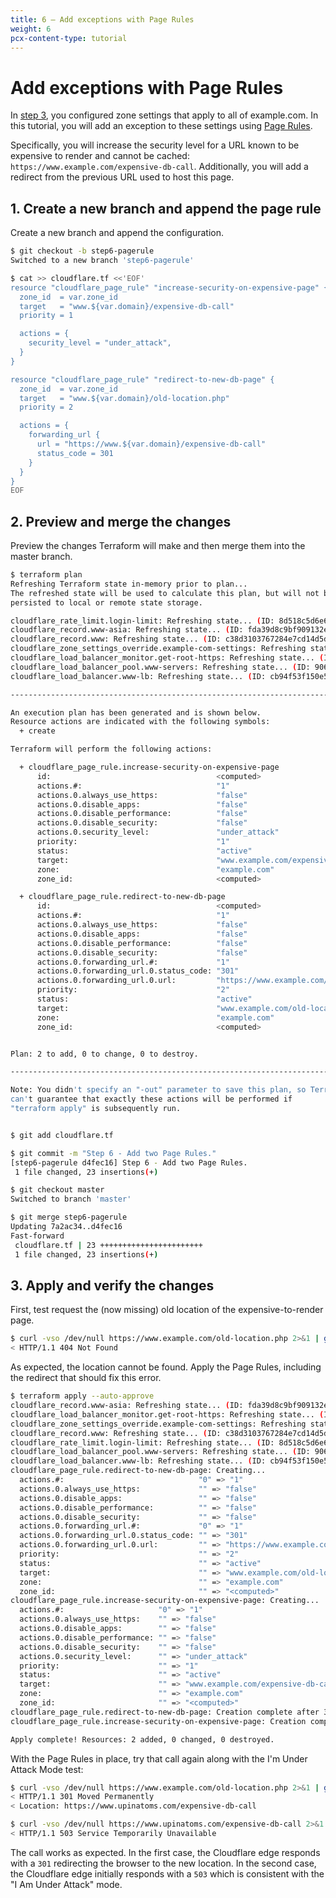 ```yaml
---
title: 6 – Add exceptions with Page Rules
weight: 6
pcx-content-type: tutorial
---
```


# Add exceptions with Page Rules

In [step 3](/tutorial/configure-https-settings), you configured zone settings that apply to all of example.com. In this tutorial, you will add an exception to these settings using [Page Rules](https://support.cloudflare.com/hc/articles/218411427).

Specifically, you will increase the security level for a URL known to be expensive to render and cannot be cached: `https://www.example.com/expensive-db-call`. Additionally, you will add a redirect from the previous URL used to host this page.

## 1. Create a new branch and append the page rule

Create a new branch and append the configuration.

```sh
$ git checkout -b step6-pagerule
Switched to a new branch 'step6-pagerule'

$ cat >> cloudflare.tf <<'EOF'
resource "cloudflare_page_rule" "increase-security-on-expensive-page" {
  zone_id  = var.zone_id
  target   = "www.${var.domain}/expensive-db-call"
  priority = 1

  actions = {
    security_level = "under_attack",
  }
}

resource "cloudflare_page_rule" "redirect-to-new-db-page" {
  zone_id  = var.zone_id
  target   = "www.${var.domain}/old-location.php"
  priority = 2

  actions = {
    forwarding_url {
      url = "https://www.${var.domain}/expensive-db-call"
      status_code = 301
    }
  }
}
EOF
```

## 2. Preview and merge the changes

Preview the changes Terraform will make and then merge them into the master branch.

```sh
$ terraform plan
Refreshing Terraform state in-memory prior to plan...
The refreshed state will be used to calculate this plan, but will not be
persisted to local or remote state storage.

cloudflare_rate_limit.login-limit: Refreshing state... (ID: 8d518c5d6e63406a9466d83cb8675bb6)
cloudflare_record.www-asia: Refreshing state... (ID: fda39d8c9bf909132e82a36bab992864)
cloudflare_record.www: Refreshing state... (ID: c38d3103767284e7cd14d5dad3ab8669)
cloudflare_zone_settings_override.example-com-settings: Refreshing state... (ID: e2e6491340be87a3726f91fc4148b126)
cloudflare_load_balancer_monitor.get-root-https: Refreshing state... (ID: 4238142473fcd48e89ef1964be72e3e0)
cloudflare_load_balancer_pool.www-servers: Refreshing state... (ID: 906d2a7521634783f4a96c062eeecc6d)
cloudflare_load_balancer.www-lb: Refreshing state... (ID: cb94f53f150e5c1a65a07e43c5d4cac4)

------------------------------------------------------------------------

An execution plan has been generated and is shown below.
Resource actions are indicated with the following symbols:
  + create

Terraform will perform the following actions:

  + cloudflare_page_rule.increase-security-on-expensive-page
      id:                                     <computed>
      actions.#:                              "1"
      actions.0.always_use_https:             "false"
      actions.0.disable_apps:                 "false"
      actions.0.disable_performance:          "false"
      actions.0.disable_security:             "false"
      actions.0.security_level:               "under_attack"
      priority:                               "1"
      status:                                 "active"
      target:                                 "www.example.com/expensive-db-call"
      zone:                                   "example.com"
      zone_id:                                <computed>

  + cloudflare_page_rule.redirect-to-new-db-page
      id:                                     <computed>
      actions.#:                              "1"
      actions.0.always_use_https:             "false"
      actions.0.disable_apps:                 "false"
      actions.0.disable_performance:          "false"
      actions.0.disable_security:             "false"
      actions.0.forwarding_url.#:             "1"
      actions.0.forwarding_url.0.status_code: "301"
      actions.0.forwarding_url.0.url:         "https://www.example.com/expensive-db-call"
      priority:                               "2"
      status:                                 "active"
      target:                                 "www.example.com/old-location.php"
      zone:                                   "example.com"
      zone_id:                                <computed>


Plan: 2 to add, 0 to change, 0 to destroy.

------------------------------------------------------------------------

Note: You didn't specify an "-out" parameter to save this plan, so Terraform
can't guarantee that exactly these actions will be performed if
"terraform apply" is subsequently run.


$ git add cloudflare.tf

$ git commit -m "Step 6 - Add two Page Rules."
[step6-pagerule d4fec16] Step 6 - Add two Page Rules.
 1 file changed, 23 insertions(+)

$ git checkout master
Switched to branch 'master'

$ git merge step6-pagerule
Updating 7a2ac34..d4fec16
Fast-forward
 cloudflare.tf | 23 +++++++++++++++++++++++
 1 file changed, 23 insertions(+)
```

## 3. Apply and verify the changes

First, test request the (now missing) old location of the expensive-to-render page.

```sh
$ curl -vso /dev/null https://www.example.com/old-location.php 2>&1 | grep "< HTTP\|Location"
< HTTP/1.1 404 Not Found
```

As expected, the location cannot be found. Apply the Page Rules, including the redirect that should fix this error.

```sh
$ terraform apply --auto-approve
cloudflare_record.www-asia: Refreshing state... (ID: fda39d8c9bf909132e82a36bab992864)
cloudflare_load_balancer_monitor.get-root-https: Refreshing state... (ID: 4238142473fcd48e89ef1964be72e3e0)
cloudflare_zone_settings_override.example-com-settings: Refreshing state... (ID: e2e6491340be87a3726f91fc4148b126)
cloudflare_record.www: Refreshing state... (ID: c38d3103767284e7cd14d5dad3ab8669)
cloudflare_rate_limit.login-limit: Refreshing state... (ID: 8d518c5d6e63406a9466d83cb8675bb6)
cloudflare_load_balancer_pool.www-servers: Refreshing state... (ID: 906d2a7521634783f4a96c062eeecc6d)
cloudflare_load_balancer.www-lb: Refreshing state... (ID: cb94f53f150e5c1a65a07e43c5d4cac4)
cloudflare_page_rule.redirect-to-new-db-page: Creating...
  actions.#:                              "0" => "1"
  actions.0.always_use_https:             "" => "false"
  actions.0.disable_apps:                 "" => "false"
  actions.0.disable_performance:          "" => "false"
  actions.0.disable_security:             "" => "false"
  actions.0.forwarding_url.#:             "0" => "1"
  actions.0.forwarding_url.0.status_code: "" => "301"
  actions.0.forwarding_url.0.url:         "" => "https://www.example.com/expensive-db-call"
  priority:                               "" => "2"
  status:                                 "" => "active"
  target:                                 "" => "www.example.com/old-location.php"
  zone:                                   "" => "example.com"
  zone_id:                                "" => "<computed>"
cloudflare_page_rule.increase-security-on-expensive-page: Creating...
  actions.#:                     "0" => "1"
  actions.0.always_use_https:    "" => "false"
  actions.0.disable_apps:        "" => "false"
  actions.0.disable_performance: "" => "false"
  actions.0.disable_security:    "" => "false"
  actions.0.security_level:      "" => "under_attack"
  priority:                      "" => "1"
  status:                        "" => "active"
  target:                        "" => "www.example.com/expensive-db-call"
  zone:                          "" => "example.com"
  zone_id:                       "" => "<computed>"
cloudflare_page_rule.redirect-to-new-db-page: Creation complete after 3s (ID: c5c40ff2dc12416b5fe4d0541980c591)
cloudflare_page_rule.increase-security-on-expensive-page: Creation complete after 6s (ID: 1c13fdb84710c4cc8b11daf7ffcca449)

Apply complete! Resources: 2 added, 0 changed, 0 destroyed.
```

With the Page Rules in place, try that call again along with the I'm Under Attack Mode test:

```sh
$ curl -vso /dev/null https://www.example.com/old-location.php 2>&1 | grep "< HTTP\|Location"
< HTTP/1.1 301 Moved Permanently
< Location: https://www.upinatoms.com/expensive-db-call

$ curl -vso /dev/null https://www.upinatoms.com/expensive-db-call 2>&1 | grep "< HTTP"
< HTTP/1.1 503 Service Temporarily Unavailable
```

The call works as expected. In the first case, the Cloudflare edge responds with a `301` redirecting the browser to the new location. In the second case, the Cloudflare edge initially responds with a `503` which is consistent with the "I Am Under Attack" mode.
